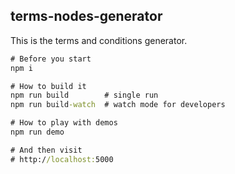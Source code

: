 ## terms-nodes-generator

This is the terms and conditions generator.

```cmd
# Before you start
npm i
```

```cmd
# How to build it
npm run build        # single run
npm run build-watch  # watch mode for developers
```

```cmd
# How to play with demos
npm run demo

# And then visit
# http://localhost:5000
```
